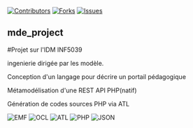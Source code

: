 
<!-- Templates Credits : https://github.com/othneildrew/Best-README-Template/pull/73 -->
<a name="readme-top"></a>


<!-- PROJECT SHIELDS -->
<!--
*** I'm using markdown "reference style" links for readability.
*** Reference links are enclosed in brackets [ ] instead of parentheses ( ).
*** See the bottom of this document for the declaration of the reference variables
*** for contributors-url, forks-url, etc. This is an optional, concise syntax you may use.
*** https://www.markdownguide.org/basic-syntax/#reference-style-links
-->
[![Contributors][contributors-shield]][contributors-url]
[![Forks][forks-shield]][forks-url]
[![Issues][issues-shield]][issues-url] 

## mde_project
#Projet sur l'IDM INF5039

ingenierie dirigée par les modèle.

Conception d'un langage pour décrire un portail pédagogique 

Métamodélisation d'une REST API PHP(natif) 

Génération de codes sources PHP via ATL 

![EMF] ![OCL] ![ATL]  ![PHP]  ![JSON] 
 



<!-- MARKDOWN LINKS & IMAGES -->
<!-- https://www.markdownguide.org/basic-syntax/#reference-style-links -->
[contributors-shield]: https://img.shields.io/static/v1?label=CONTRIBUTORS&message=01&color=brightgreen&style=for-the-badge
[contributors-url]: https://github.com/jiofidelus/tsotsa/contributors
[forks-shield]: https://img.shields.io/static/v1?label=FORKS&message=00&color=yellowgreen&style=for-the-badge
[forks-url]: https://github.com/jiofidelus/tsotsa/network/members
[issues-shield]: https://img.shields.io/static/v1?label=ISSUES&message=00&color=red&style=for-the-badge
[issues-url]: https://github.com/othneildrew/Best-README-Template/issues
[license-shield]: https://img.shields.io/static/v1?label=LICENCE&message=APACHE%202.0&color=blue&style=for-the-badge
[license-url]: https://github.com/jiofidelus/tsotsa/network/LICENSE
[linkedin-shield]: https://img.shields.io/badge/-LinkedIn-black.svg?style=for-the-badge&logo=linkedin&colorB=555
[linkedin-url]: https://github.com/jiofidelus/tsotsa/
[product-screenshot]: images/screenshot.png
[EMF]: https://img.shields.io/badge/_-EMF-orange
[OCL]: https://img.shields.io/badge/_-OCL-yellow

[ATL]: https://img.shields.io/badge/_-ATL-lightgrey
[JSON]: https://img.shields.io/badge/_-JSON-lightgrey
[PHP]: https://img.shields.io/badge/_-PHP-lightgrey

[Next.js]: https://img.shields.io/badge/next.js-000000?style=for-the-badge&logo=nextdotjs&logoColor=white
[Next-url]: https://nextjs.org/
[React.js]: https://img.shields.io/badge/React-20232A?style=for-the-badge&logo=react&logoColor=61DAFB
[React-url]: https://reactjs.org/
[Vue.js]: https://img.shields.io/badge/Vue.js-35495E?style=for-the-badge&logo=vuedotjs&logoColor=4FC08D
[Vue-url]: https://vuejs.org/
[Angular.io]: https://img.shields.io/badge/Angular-DD0031?style=for-the-badge&logo=angular&logoColor=white
[Angular-url]: https://angular.io/
[Svelte.dev]: https://img.shields.io/badge/Svelte-4A4A55?style=for-the-badge&logo=svelte&logoColor=FF3E00
[Svelte-url]: https://svelte.dev/
[Laravel.com]: https://img.shields.io/badge/Laravel-FF2D20?style=for-the-badge&logo=laravel&logoColor=white
[Laravel-url]: https://laravel.com
[Bootstrap.com]: https://img.shields.io/badge/Bootstrap-563D7C?style=for-the-badge&logo=bootstrap&logoColor=white
[Bootstrap-url]: https://getbootstrap.com
[JQuery.com]: https://img.shields.io/badge/jQuery-0769AD?style=for-the-badge&logo=jquery&logoColor=white
[JQuery-url]: https://jquery.com 
